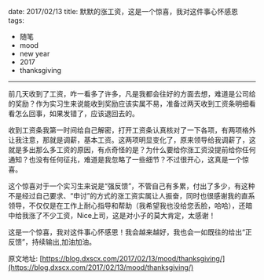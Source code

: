 date: 2017/02/13
title: 默默的涨工资，这是一个惊喜，我对这件事心怀感恩
tags: 
- 随笔
- mood
- new year
- 2017
- thanksgiving
---

前几天收到了工资，咋一看多了许多，凡是我都会往好的方面去想，难道是公司给的奖励？作为实习生来说能收到奖励应该实属不易，准备过两天收到工资条明细看看怎么回事，如果发错了，应该退回去的。

<!-- more -->

收到工资条我第一时间给自己解密，打开工资条认真核对了一下各项，有两项格外让我注意，那就是调薪，基本工资。这两项明显变化了，原来领导给我调薪了，这就是多出那么多工资的原因，有点奇怪的是？为什么要给你涨工资没提前给你任何通知？也没有任何征兆，难道是我忽略了一些细节？不过很开心，这真是一个惊喜。

这个惊喜对于一个实习生来说是“强反馈”，不管自己有多累，付出了多少，有这种不是经过自己要求、“申讨”的方式的涨工资实属让人振奋，同时也很感谢我的直系领导，不仅仅是在工作上耐心指导和帮助（我希望我也没给您丢脸，哈哈），还暗中给我涨了不少工资，Nice上司，这是对小子的莫大肯定，太感谢！

这是一个惊喜，我对这件事心怀感恩！我会越来越好，我也会一如既往的给出“正反馈”，持续输出,加油加油。

原文地址: [https://blog.dxscx.com/2017/02/13/mood/thanksgiving/](https://blog.dxscx.com/2017/02/13/mood/thanksgiving/)